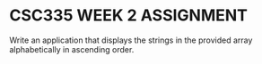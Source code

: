 # CSC335 WEEK 2 ASSIGNMENT

Write an application that displays the strings in the provided array alphabetically in ascending order. 
